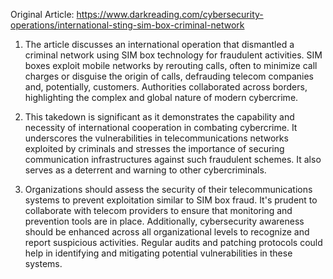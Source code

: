 Original Article: https://www.darkreading.com/cybersecurity-operations/international-sting-sim-box-criminal-network

1) The article discusses an international operation that dismantled a criminal network using SIM box technology for fraudulent activities. SIM boxes exploit mobile networks by rerouting calls, often to minimize call charges or disguise the origin of calls, defrauding telecom companies and, potentially, customers. Authorities collaborated across borders, highlighting the complex and global nature of modern cybercrime.

2) This takedown is significant as it demonstrates the capability and necessity of international cooperation in combating cybercrime. It underscores the vulnerabilities in telecommunications networks exploited by criminals and stresses the importance of securing communication infrastructures against such fraudulent schemes. It also serves as a deterrent and warning to other cybercriminals.

3) Organizations should assess the security of their telecommunications systems to prevent exploitation similar to SIM box fraud. It's prudent to collaborate with telecom providers to ensure that monitoring and prevention tools are in place. Additionally, cybersecurity awareness should be enhanced across all organizational levels to recognize and report suspicious activities. Regular audits and patching protocols could help in identifying and mitigating potential vulnerabilities in these systems.